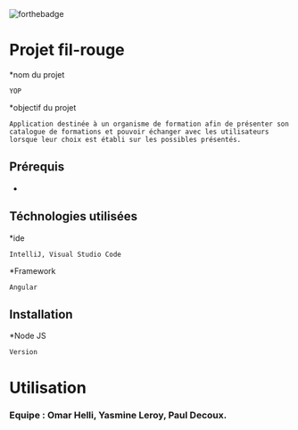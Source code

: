 
<img src="https://camo.githubusercontent.com/30ac25b97ea34a4f820d01ca7433204f13b5a218d8fc947deef6464d237d8e39/687474703a2f2f666f7274686562616467652e636f6d2f696d616765732f6261646765732f6275696c742d776974682d6c6f76652e737667" alt="forthebadge" data-canonical-src="http://forthebadge.com/images/badges/built-with-love.svg" style="max-width: 100%;">

# Projet fil-rouge 
*nom du projet
```
YOP
```
*objectif du projet
```
Application destinée à un organisme de formation afin de présenter son catalogue de formations et pouvoir échanger avec les utilisateurs lorsque leur choix est établi sur les possibles présentés.
```
## Prérequis
*
## Téchnologies utilisées
*ide
```
IntelliJ, Visual Studio Code
```
*Framework
```
Angular
```
## Installation
*Node JS
```
Version 
```
# Utilisation


### Equipe : Omar Helli, Yasmine Leroy, Paul Decoux.
